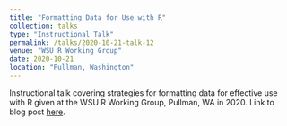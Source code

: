 ```yaml
---
title: "Formatting Data for Use with R"
collection: talks
type: "Instructional Talk"
permalink: /talks/2020-10-21-talk-12
venue: "WSU R Working Group"
date: 2020-10-21
location: "Pullman, Washington"
---
```


Instructional talk covering strategies for formatting data for effective use with R given at the WSU R Working Group, Pullman, WA in 2020. Link to blog post [here](https://cougrstats.wordpress.com/2020/10/21/formatting-data-for-use-with-r/).
